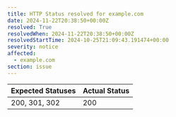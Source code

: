 ```yaml
---
title: HTTP Status resolved for example.com
date: 2024-11-22T20:38:50+00:00Z
resolved: True
resolvedWhen: 2024-11-22T20:38:50+00:00Z
resolvedStartTime: 2024-10-25T21:09:43.191474+00:00
severity: notice
affected:
  - example.com
section: issue
---
```


| Expected Statuses | Actual Status  |
|-------------------|----------------|
| 200, 301, 302 | 200 |
